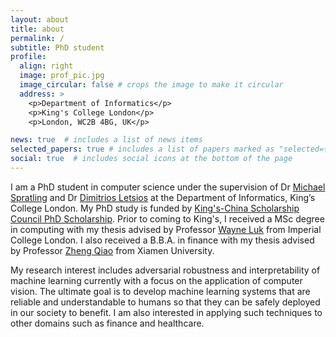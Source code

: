 ```yaml
---
layout: about
title: about
permalink: /
subtitle: PhD student
profile:
  align: right
  image: prof_pic.jpg
  image_circular: false # crops the image to make it circular
  address: >
    <p>Department of Informatics</p>
    <p>King's College London</p>
    <p>London, WC2B 4BG, UK</p>

news: true  # includes a list of news items
selected_papers: true # includes a list of papers marked as "selected={true}"
social: true  # includes social icons at the bottom of the page
---
```


I am a PhD student in computer science under the supervision of Dr [Michael Spratling](https://nms.kcl.ac.uk/michael.spratling/mike/index.html) and Dr [Dimitrios Letsios](https://nms.kcl.ac.uk/dimitrios.letsios/) at the Department of Informatics, King’s College London. My PhD study is funded by [King's-China Scholarship Council PhD Scholarship](https://www.kcl.ac.uk/study-legacy/funding/kings-china-scholarship-council-phd-scholarship-programme-k-csc). Prior to coming to King's, I received a MSc degree in computing with my thesis advised by Professor [Wayne Luk](http://www.doc.ic.ac.uk/~wl/) from Imperial College London. I also received a B.B.A. in finance with my thesis advised by Professor [Zheng Qiao](https://gr.xjtu.edu.cn/web/qiaozheng) from Xiamen University.



My research interest includes adversarial robustness and interpretability of machine learning currently with a focus on the application of computer vision. The ultimate goal is to develop machine learning systems that are reliable and understandable to humans so that they can be safely deployed in our society to benefit. I am also interested in applying such techniques to other domains such as finance and healthcare.
